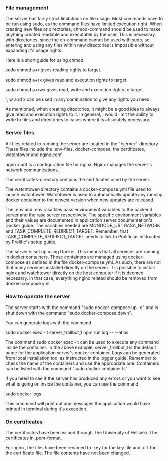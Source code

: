 ### File management

The server has fairly strict limitations on file usage. Most commands have to be run using sudo, as the command files have limited execution right.
When creating new files or directories, chmod-command should be used to make anything created readable and executable by the user. This is necessary with directories, since the ch-command cannot be used with sudo, so entering and using any files within new directories is impossible without expanding it's usage rights.

Here is a short guide for using chmod:

sudo chmod a+r <target> gives reading rights to target.

sudo chmod a+rx <target> gives read and execution rights to target.

sudo chmod a+rwx <target> gives read, write and execution rights to target.

r, w and x can be used in any combination to give any rights you need.

As mentioned, when creating directories, it might be a good idea to always give read and execution rights to it. In general, I would limit the ability to write to files and directories to cases where it is absolutely necessary.

### Server files

All files related to running the server are located in the "/server"-directory. 
These files include the .env-files, docker-compose, the certificates, watchtower and nginx.conf.

nginx.conf is a configuration file for nginx. Nginx manages the server's network communications. 

The certificates-directory contains the certificates used by the server.

The watchtower-directory contains a docker-compose.yml file used to launch watchtower. Watchtower is used to automatically update any running docker container to the newest version when new updates are released.

The .env and .env.rasa files pass environment variables to the backend server and the rasa server respectively.
The specific environment variables and their values are documented in application server documentation's Docker guide.
The variables needed are MONGODB_URI, RASA_NETWORK and TASK_COMPLETE_REDIRECT_TARGET. Remember, that TASK_COMPLETE_REDIRECT_TARGET needs to link to Prolific as instructed by Prolific's setup guide.


The server is set up using Docker. This means that all services are running in docker containers. These containers are managed using docker-compose as defined in the file docker-compose.yml.
As such, there are not that many services installed directly on the server. It is possible to install nginx and watchtower directly on the host computer if it is deemed necessary.
In that case, everything nginx related should be removed from docker-compose.yml.


### How to operate the server

The server starts with the command "sudo docker-compose up -d" and is shut down with the command "sudo docker-compose down".

You can generate logs with the command 

  sudo docker exec -it server_trollbot_1 npm run log -- --atlas

The command sudo docker exec -it can be used to execute any command inside the container. In the above example, server_trollbot_1 is the default name for the application server's docker container. Logs can be generated from local installation too, as instructed in the logger guide. 
Remember to check the name of the containers and use the appropriate one.
Containers can be listed with the command "sudo docker container ls".

If you need to see if the server has produced any errors or you want to see what is going on inside the container, you can use the command

  sudo docker logs <Container name>

This command will print out any messages the application would have printed in terminal during it's execution.

### On certificates

The certificates have been issued through The University of Helsinki. The certificates in .pem-format. 

For nginx, the files have been renamed to .key for the key file and .crt for the certificate file. The file contents have not been changed.

